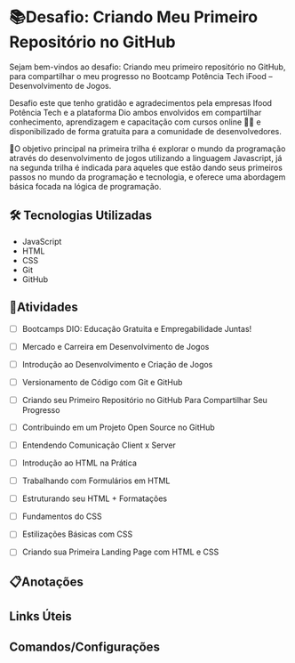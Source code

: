 # :books:Desafio: Criando Meu Primeiro Repositório no GitHub 

 Sejam bem-vindos ao desafio: Criando meu primeiro repositório no GitHub, para compartilhar o meu progresso no Bootcamp Potência Tech iFood – Desenvolvimento de Jogos.

Desafio este que tenho gratidão e agradecimentos pela empresas Ifood Potência Tech e a plataforma Dio ambos  envolvidos em compartilhar conhecimento, aprendizagem e capacitação com cursos online 💛🧡 e disponibilizado de forma gratuita para a comunidade de desenvolvedores.

💎O objetivo principal   na primeira trilha é explorar o mundo da programação através do desenvolvimento de jogos utilizando a linguagem Javascript, já na segunda trilha é indicada para aqueles que estão dando seus primeiros passos no mundo da programação e tecnologia, e oferece uma abordagem básica focada na lógica de programação.

## 🛠 Tecnologias Utilizadas
- JavaScript
- HTML
- CSS
- Git
- GitHub
## :bookmark_tabs:Atividades
- [ ] Bootcamps DIO: Educação Gratuita e Empregabilidade Juntas!
- [ ] Mercado e Carreira em Desenvolvimento de Jogos
- [ ] Introdução ao Desenvolvimento e Criação de Jogos
- [ ] Versionamento de Código com Git e GitHub
- [ ] Criando seu Primeiro Repositório no GitHub Para Compartilhar Seu Progresso
- [ ] Contribuindo em um Projeto Open Source no GitHub
- [ ] Entendendo Comunicação Client x Server
- [ ] Introdução ao HTML na Prática
- [ ] Trabalhando com Formulários em HTML
- [ ] Estruturando seu HTML + Formatações
- [ ] Fundamentos do CSS
- [ ] Estilizações Básicas com CSS
- [ ] Criando sua Primeira Landing Page com HTML e CSS

    
## **📋Anotações** 

## Links Úteis 

## Comandos/Configurações








  





